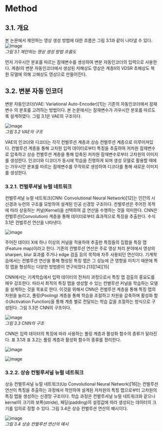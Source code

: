 # Method 
## 3.1. 개요
본 논문에서 제안하는 영상 생성 방법에 대한 흐름은 그림 3.1과 같이 나타낼 수 있다.
![image](https://user-images.githubusercontent.com/12293076/47953227-29087300-dfbe-11e8-8cc4-bc2f4121b1a1.png)
<br/> _그림 3.1 제안하는 영상 생성 방법 흐름도_

먼저 가우시안 분포를 따르는 잠재변수를 생성하여 변분 자동인코더의 입력으로 사용한다. 계층Ⅰ의 변분 자동인코더에서 생성된 저해상도 영상은 계층Ⅱ의 VDSR 초해상도 복원 모델에 의해 고해상도 영상으로 만들어진다. 

## 3.2. 변분 자동 인코더
변분 자동인코더(VAE: Variational Auto-Encoder)[1]는 기존의 자동인코더에서 잠재변수 의 분포를 고려하는 방법이다. 본 논문에서는 잠재변수가 가우시안 분포를 따르도록 설계하였다. 그림 3.1은 VAE의 구조이다.

![image](https://user-images.githubusercontent.com/12293076/47965676-32144580-e08d-11e8-8af4-897c012c4001.png)
<br/> _그림 3.2 VAE의 구조_

VAE의 인코더와 디코더는 각각 컨벌루션 계층과 상승 컨벌루션 계층으로 이루어져있다. 컨벌루션 계층을 통해 고차원 입력 데이터로부터 특징을 추출하여 저차원 잠재변수로 압축하고 상승 컨벌루션 계층을 통해 압축된 저차원 잠재변수로부터 고차원의 이미지를 생성한다. 인코더와 디코더가 동시에 학습을 진행하게 되며 생성 모델로 활용할 때에는 가우시안 분포를 따르는 잠재변수를 무작위로 생성하여 디코더를 통해 새로운 이미지를 생성한다.

### 3.2.1. 컨벌루셔널 뉴럴 네트워크
컨벌루셔널 뉴럴 네트워크(CNN: Convolutional Neural Network)[12]는 인간의 시신경과 뉴런의 구조를 모방하여 설계된 인공 신경망 구조이다. 컨벌루션은 주어진 목적에 따라 상응하는 커널(Kernel)을 선택하여 곱 연산을 수행하는 것을 의미한다. CNN은 컨벌루션(Convolution) 계층을 통해 데이터로부터 효과적으로 특징을 추출한다. 수식 3.1은 컨벌루션 연산을 나타낸다.

![image](https://user-images.githubusercontent.com/12293076/47965688-52440480-e08d-11e8-94cc-6dfb3b729751.png)

주어진 데이터 X에 하나 이상의 커널을 적용하여 추출한 특징들의 집합을 특징 맵(Feature map)이라고 한다. 기존의 컨벌루션 연산은 주로 영상 처리 분야에서 영상의 sharpen, blur 효과를 주거나 edge 검출 등의 목적에 자주 사용되던 연산이다. 기계학습에서는 컨벌루션 연산을 통해 형성된 특징 맵은 그 성능에 큰 영향을 미치기 때문에 특징 맵을 형성하는 다양한 방법론이 연구되었다.[13][14][15]

CNN에서는 기계학습에서 입력 데이터의 전처리 과정으로서 특징 맵 검출의 중요도를 매우 강조한다. 따라서 최적의 특징 맵을 생성할 수 있는 컨벌루션 커널을 학습하는 모델을 설계하는 것을 목표로 한다. 이것을 위해서 CNN은 컨벌루션 계층을 통해 특징 맵의 차원을 늘리고, 풀링(Pooling) 계층을 통해 학습을 조절하고 차원을 감축하며 활성화 함수(Activation Function)을 통해 계층 별로 전달되는 학습 값을 조절하는 방식으로 구성된다. 그림 3.3은 CNN의 구조이다.

![image](https://user-images.githubusercontent.com/12293076/47965692-612ab700-e08d-11e8-9717-1a977321d96e.png)
<br/> _그림 3.3 CNN의 구조_

CNN은 입력 데이터의 특징에 따라 사용하는 풀링 계층과 활성화 함수의 종류가 달라진다. 표 3.1과 표 3.2는 풀링 계층과 활성화 함수의 종류를 정리한다.

![image](https://user-images.githubusercontent.com/12293076/47965704-80c1df80-e08d-11e8-957c-535c630ce47b.png)

![image](https://user-images.githubusercontent.com/12293076/47965706-87505700-e08d-11e8-8718-c082db77890c.png)

### 3.2.2. 상승 컨벌루셔널 뉴럴 네트워크

상승 컨벌루셔널 뉴럴 네트워크(Up Convolutional Neural Network)[16]는 컨벌루션 연산이 특징을 추출하는 과정에서 착안하여 설계된 저차원의 특징 맵으로부터 고차원의 특징 맵을 생성하는 신경망 구조이다. 학습 과정은 컨벌루셔널 뉴럴 네트워크와 같으나 kernel의 크기와 보폭(stride), 패딩(padding)의 설정값에 따라 생성되는 데이터의 크기를 임의로 정할 수 있다. 그림 3.4은 상승 컨벌루션 연산의 예시이다.

![image](https://user-images.githubusercontent.com/12293076/47965715-9f27db00-e08d-11e8-9313-bdd8417cf05e.png)
<br/> _그림 3.4 상승 컨벌루션 연산의 예시_
